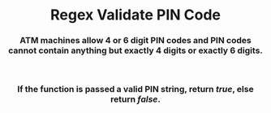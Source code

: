 <div align = "center">

# Regex Validate PIN Code

</div>

<div align = "center">

<h3>ATM machines allow 4 or 6 digit PIN codes and PIN codes cannot contain anything but <strong>exactly</strong> 4 digits or exactly 6 digits.</h3>

<br>

<h3>If the function is passed a valid PIN string, return <em>true</em>, else return <em>false</em>.</h3>

</div>
